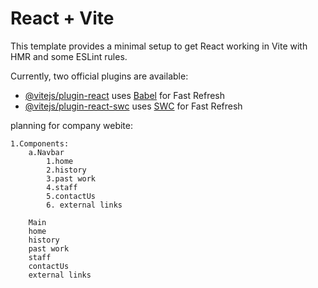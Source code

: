 # React + Vite

This template provides a minimal setup to get React working in Vite with HMR and some ESLint rules.

Currently, two official plugins are available:

- [@vitejs/plugin-react](https://github.com/vitejs/vite-plugin-react/blob/main/packages/plugin-react/README.md) uses [Babel](https://babeljs.io/) for Fast Refresh
- [@vitejs/plugin-react-swc](https://github.com/vitejs/vite-plugin-react-swc) uses [SWC](https://swc.rs/) for Fast Refresh


planning for company webite:

    1.Components:
        a.Navbar
            1.home
            2.history
            3.past work
            4.staff
            5.contactUs
            6. external links

        Main
        home
        history
        past work
        staff
        contactUs
        external links
        

    

